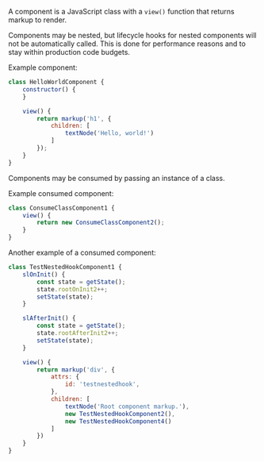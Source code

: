A component is a JavaScript class with a ```view()``` function that returns markup to render.

Components may be nested, but lifecycle hooks for nested components will not be automatically called. This is done for performance reasons and to stay within production code budgets.

Example component:

```javascript
class HelloWorldComponent {
	constructor() {
	}

	view() {
		return markup('h1', {
			children: [
				textNode('Hello, world!')
			]
		});
	}
}
```

Components may be consumed by passing an instance of a class.

Example consumed component:

```javascript
class ConsumeClassComponent1 {
    view() {
        return new ConsumeClassComponent2();
    }
}
```

Another example of a consumed component:

```javascript
class TestNestedHookComponent1 {
    slOnInit() {
        const state = getState();
        state.rootOnInit2++;
        setState(state);
    }

    slAfterInit() {
        const state = getState();
        state.rootAfterInit2++;
        setState(state);
    }

    view() {
        return markup('div', {
            attrs: {
                id: 'testnestedhook',
            },
            children: [
                textNode('Root component markup.'),
                new TestNestedHookComponent2(),
                new TestNestedHookComponent4()
            ]
        })
    }
}
```